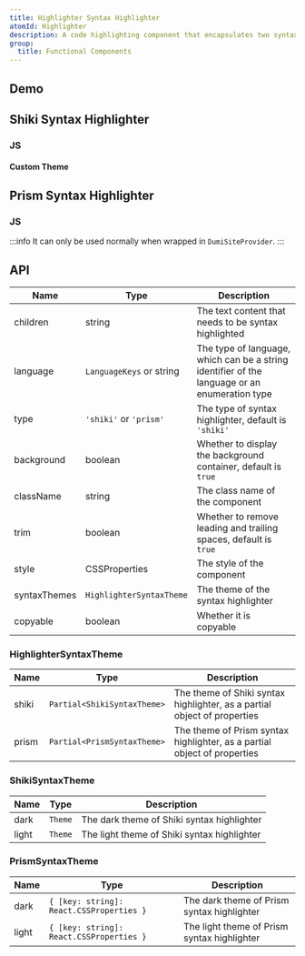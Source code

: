 ```yaml
---
title: Highlighter Syntax Highlighter
atomId: Highlighter
description: A code highlighting component that encapsulates two syntax highlighting engines, Shiki and Prism.
group:
  title: Functional Components
---
```


## Demo

## Shiki Syntax Highlighter

### JS

<code src="./demos/Highlighter/Shiki"></code>

#### Custom Theme

<code src="./demos/Highlighter/ShikiTheme"></code>

## Prism Syntax Highlighter

### JS

<code src="./demos/Highlighter/Prism"></code>

:::info
It can only be used normally when wrapped in `DumiSiteProvider`.
:::

## API

| Name         | Type                     | Description                                                                                   |
| ------------ | ------------------------ | --------------------------------------------------------------------------------------------- |
| children     | string                   | The text content that needs to be syntax highlighted                                          |
| language     | `LanguageKeys` or string | The type of language, which can be a string identifier of the language or an enumeration type |
| type         | `'shiki'` or `'prism'`   | The type of syntax highlighter, default is `'shiki'`                                          |
| background   | boolean                  | Whether to display the background container, default is `true`                                |
| className    | string                   | The class name of the component                                                               |
| trim         | boolean                  | Whether to remove leading and trailing spaces, default is `true`                              |
| style        | CSSProperties            | The style of the component                                                                    |
| syntaxThemes | `HighlighterSyntaxTheme` | The theme of the syntax highlighter                                                           |
| copyable     | boolean                  | Whether it is copyable                                                                        |

### HighlighterSyntaxTheme

| Name  | Type                        | Description                                                              |
| ----- | --------------------------- | ------------------------------------------------------------------------ |
| shiki | `Partial<ShikiSyntaxTheme>` | The theme of Shiki syntax highlighter, as a partial object of properties |
| prism | `Partial<PrismSyntaxTheme>` | The theme of Prism syntax highlighter, as a partial object of properties |

### ShikiSyntaxTheme

| Name  | Type    | Description                                 |
| ----- | ------- | ------------------------------------------- |
| dark  | `Theme` | The dark theme of Shiki syntax highlighter  |
| light | `Theme` | The light theme of Shiki syntax highlighter |

### PrismSyntaxTheme

| Name  | Type                                     | Description                                 |
| ----- | ---------------------------------------- | ------------------------------------------- |
| dark  | `{ [key: string]: React.CSSProperties }` | The dark theme of Prism syntax highlighter  |
| light | `{ [key: string]: React.CSSProperties }` | The light theme of Prism syntax highlighter |
